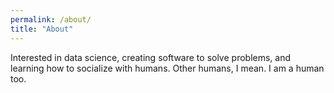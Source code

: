 ```yaml
---
permalink: /about/
title: "About"
---
```


Interested in data science, creating software to solve problems, and learning how to socialize with humans. Other humans, I mean. I am a human too.
